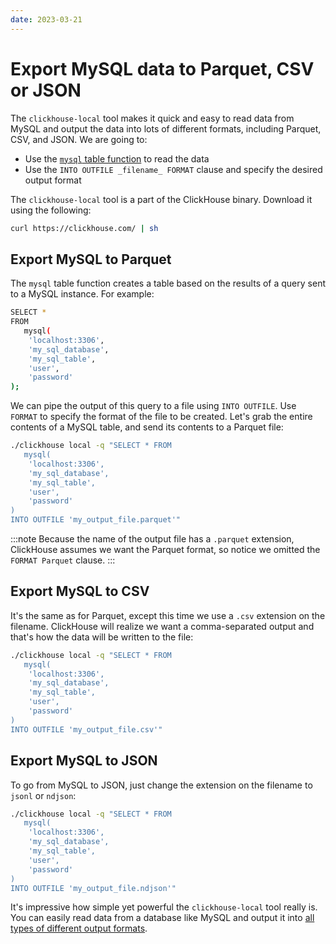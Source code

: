 ```yaml
---
date: 2023-03-21
---
```


# Export MySQL data to Parquet, CSV or JSON

The `clickhouse-local` tool makes it quick and easy to read data from MySQL and output the data into lots of different formats, including Parquet, CSV, and JSON. We are going to:

- Use the [`mysql` table function](https://clickhouse.com/docs/en/sql-reference/table-functions/mysql) to read the data
- Use the `INTO OUTFILE _filename_ FORMAT` clause and specify the desired output format

The `clickhouse-local` tool is a part of the ClickHouse binary. Download it using the following:

```bash
curl https://clickhouse.com/ | sh
```

## Export MySQL to Parquet

The `mysql` table function creates a table based on the results of a query sent to a MySQL instance. For example:

```bash
SELECT *
FROM
   mysql(
    'localhost:3306',
    'my_sql_database',
    'my_sql_table',
    'user',
    'password'
);
```

We can pipe the output of this query to a file using `INTO OUTFILE`. Use `FORMAT` to specify the format of the file to be created. Let's grab the entire contents of a MySQL table, and send its contents to a Parquet file:

```bash
./clickhouse local -q "SELECT * FROM
   mysql(
    'localhost:3306',
    'my_sql_database',
    'my_sql_table',
    'user',
    'password'
)
INTO OUTFILE 'my_output_file.parquet'"
```

:::note
Because the name of the output file has a `.parquet` extension, ClickHouse assumes we want the Parquet format, so notice we omitted the `FORMAT Parquet` clause.
:::

## Export MySQL to CSV

It's the same as for Parquet, except this time we use a `.csv` extension on the filename. ClickHouse will realize we want a comma-separated output and that's how the data will be written to the file:

```bash
./clickhouse local -q "SELECT * FROM
   mysql(
    'localhost:3306',
    'my_sql_database',
    'my_sql_table',
    'user',
    'password'
)
INTO OUTFILE 'my_output_file.csv'"
```

## Export MySQL to JSON

To go from MySQL to JSON, just change the extension on the filename to `jsonl` or `ndjson`:

```bash
./clickhouse local -q "SELECT * FROM
   mysql(
    'localhost:3306',
    'my_sql_database',
    'my_sql_table',
    'user',
    'password'
)
INTO OUTFILE 'my_output_file.ndjson'"
```

It's impressive how simple yet powerful the `clickhouse-local` tool really is. You can easily read data from a database like MySQL and output it into [all types of different output formats](https://clickhouse.com/docs/en/sql-reference/formats/).
